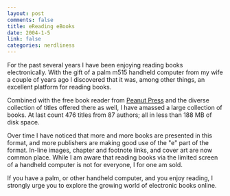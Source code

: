 ```yaml
--- 
layout: post
comments: false
title: eReading eBooks
date: 2004-1-5
link: false
categories: nerdliness
---
```

For the past several years I have been enjoying reading books electronically. With the gift of a palm m515 handheld computer from my wife a couple of years ago I discovered that it was, among other things, an excellent platform for reading books.

Combined with the free book reader from <a href="http://www.peanutpress.com" title="Peanut Press">Peanut Press</a> and the diverse collection of titles offered there as well, I have amassed a large collection of books. At last count 476 titles from 87 authors; all in less than 188 MB of disk space.

Over time I have noticed that more and more books are presented in this format, and more publishers are making good use of the "e" part of the format. In-line images, chapter and footnote links, and cover art are now common place. While I am aware that reading books via the limited screen of a handheld computer is not for everyone, I for one am sold.

If you have a palm, or other handheld computer, and you enjoy reading, I strongly urge you to explore the growing world of electronic books online.
